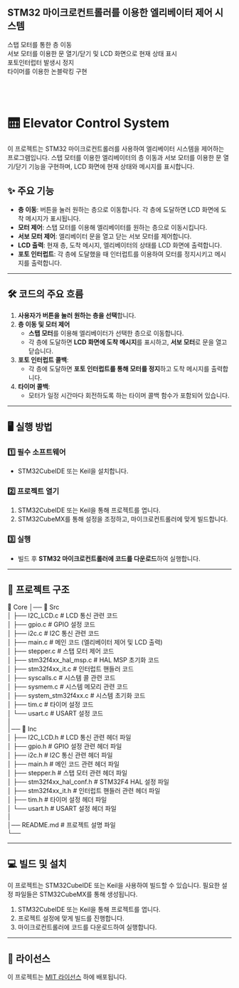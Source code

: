 <br><br>
## STM32 마이크로컨트롤러를 이용한 **엘리베이터 제어 시스템**<br>
스탭 모터를 통한 층 이동<br>
서보 모터를 이용한 문 열기/닫기 및 LCD 화면으로 현재 상태 표시<br>
포토인터럽터 발생시 정지<br>
타이머를 이용한 논블락킹 구현<br>

<br><br>

# 🛗 Elevator Control System

이 프로젝트는 STM32 마이크로컨트롤러를 사용하여 엘리베이터 시스템을 제어하는 프로그램입니다. 스탭 모터를 이용한 엘리베이터의 층 이동과 서보 모터를 이용한 문 열기/닫기 기능을 구현하며, LCD 화면에 현재 상태와 메시지를 표시합니다.

## ✨ 주요 기능
- **층 이동**: 버튼을 눌러 원하는 층으로 이동합니다. 각 층에 도달하면 LCD 화면에 도착 메시지가 표시됩니다.
- **모터 제어**: 스탭 모터를 이용해 엘리베이터를 원하는 층으로 이동시킵니다.
- **서보 모터 제어**: 엘리베이터 문을 열고 닫는 서보 모터를 제어합니다.
- **LCD 출력**: 현재 층, 도착 메시지, 엘리베이터의 상태를 LCD 화면에 출력합니다.
- **포토 인터럽트**: 각 층에 도달했을 때 인터럽트를 이용하여 모터를 정지시키고 메시지를 출력합니다.

---

## 🛠 코드의 주요 흐름

1. **사용자가 버튼을 눌러 원하는 층을 선택**합니다.
2. **층 이동 및 모터 제어**
   - **스탭 모터**를 이용해 엘리베이터가 선택한 층으로 이동합니다.
   - 각 층에 도달하면 **LCD 화면에 도착 메시지**를 표시하고, **서보 모터**로 문을 열고 닫습니다.
3. **포토 인터럽트 콜백**:
   - 각 층에 도달하면 **포토 인터럽트를 통해 모터를 정지**하고 도착 메시지를 출력합니다.
4. **타이머 콜백**:
   - 모터가 일정 시간마다 회전하도록 하는 타이머 콜백 함수가 포함되어 있습니다.

---

## 🖥 실행 방법

### 1️⃣ 필수 소프트웨어
- STM32CubeIDE 또는 Keil을 설치합니다.

### 2️⃣ 프로젝트 열기
1. STM32CubeIDE 또는 Keil을 통해 프로젝트를 엽니다.
2. STM32CubeMX를 통해 설정을 조정하고, 마이크로컨트롤러에 맞게 빌드합니다.

### 3️⃣ 실행
- 빌드 후 **STM32 마이크로컨트롤러에 코드를 다운로드**하여 실행합니다.

---

## 📂 프로젝트 구조

📂 Core
│── 📂 Src  
│   ├── I2C_LCD.c                        # LCD 통신 관련 코드  
│   ├── gpio.c                           # GPIO 설정 코드  
│   ├── i2c.c                            # I2C 통신 관련 코드  
│   ├── main.c                           # 메인 코드 (엘리베이터 제어 및 LCD 출력)  
│   ├── stepper.c                        # 스탭 모터 제어 코드  
│   ├── stm32f4xx_hal_msp.c              # HAL MSP 초기화 코드  
│   ├── stm32f4xx_it.c                   # 인터럽트 핸들러 코드  
│   ├── syscalls.c                       # 시스템 콜 관련 코드  
│   ├── sysmem.c                         # 시스템 메모리 관련 코드  
│   ├── system_stm32f4xx.c               # 시스템 초기화 코드  
│   ├── tim.c                            # 타이머 설정 코드  
│   └── usart.c                          # USART 설정 코드  
│  
│── 📂 Inc  
│   ├── I2C_LCD.h                        # LCD 통신 관련 헤더 파일  
│   ├── gpio.h                           # GPIO 설정 관련 헤더 파일  
│   ├── i2c.h                            # I2C 통신 관련 헤더 파일  
│   ├── main.h                           # 메인 코드 관련 헤더 파일  
│   ├── stepper.h                        # 스탭 모터 관련 헤더 파일  
│   ├── stm32f4xx_hal_conf.h             # STM32F4 HAL 설정 파일  
│   ├── stm32f4xx_it.h                   # 인터럽트 핸들러 관련 헤더 파일  
│   ├── tim.h                            # 타이머 설정 헤더 파일  
│   └── usart.h                          # USART 설정 헤더 파일  
│  
│── README.md                            # 프로젝트 설명 파일  
└──


---

## 💻 빌드 및 설치

이 프로젝트는 STM32CubeIDE 또는 Keil을 사용하여 빌드할 수 있습니다. 필요한 설정 파일들은 STM32CubeMX를 통해 생성됩니다.

1. STM32CubeIDE 또는 Keil을 통해 프로젝트를 엽니다.
2. 프로젝트 설정에 맞게 빌드를 진행합니다.
3. 마이크로컨트롤러에 코드를 다운로드하여 실행합니다.

---

## 📜 라이선스

이 프로젝트는 [MIT 라이선스](LICENSE) 하에 배포됩니다.
